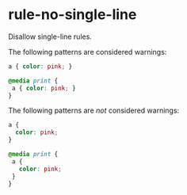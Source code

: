 # rule-no-single-line

Disallow single-line rules.

The following patterns are considered warnings:

```css
a { color: pink; }
```

```css
@media print {
 a { color: pink; }
}
```

The following patterns are *not* considered warnings:

```css
a {
  color: pink;
}
```

```css
@media print {
 a {
   color: pink;
 }
}
```
